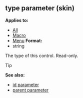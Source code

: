 ## type parameter (skin)


**Applies to:**
+   [All](/ref/skin/control.md) 
+   [Macro](/ref/skin/control/macro.md) 
+   [Menu](/ref/skin/control/menu.md) 
**Format:**
+   string


The type of this control. Read-only.

> [!TIP] 
> **See also:**
> +   [id parameter](/ref/skin/param/id.md) 
> +   [parent parameter](/ref/skin/param/parent.md) 